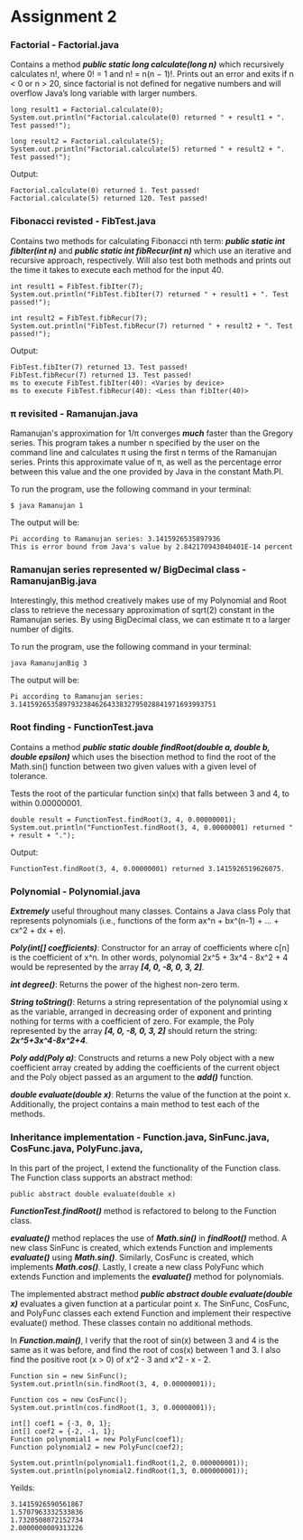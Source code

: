 # Assignment 2

### Factorial - Factorial.java
Contains a method ***public static long calculate(long n)*** which recursively calculates n!, where 0! = 1 and n! = n(n − 1)!. Prints out an error 
and exits if n < 0 or n > 20, since factorial is not defined for negative numbers and will overflow Java’s long variable with larger numbers.
```
long result1 = Factorial.calculate(0);
System.out.println("Factorial.calculate(0) returned " + result1 + ". Test passed!");

long result2 = Factorial.calculate(5);
System.out.println("Factorial.calculate(5) returned " + result2 + ". Test passed!");
```
Output:
```
Factorial.calculate(0) returned 1. Test passed!
Factorial.calculate(5) returned 120. Test passed!
```
### Fibonacci revisted - FibTest.java
Contains two methods for calculating Fibonacci nth term: ***public static int fibIter(int n)*** and 
***public static int fibRecur(int n)*** which use an iterative and recursive approach, respectively.
Will also test both methods and prints out the time it takes to execute each method for the input 40.
```
int result1 = FibTest.fibIter(7);
System.out.println("FibTest.fibIter(7) returned " + result1 + ". Test passed!");

int result2 = FibTest.fibRecur(7);
System.out.println("FibTest.fibRecur(7) returned " + result2 + ". Test passed!");
```
Output:
```
FibTest.fibIter(7) returned 13. Test passed!
FibTest.fibRecur(7) returned 13. Test passed!
ms to execute FibTest.fibIter(40): <Varies by device>
ms to execute FibTest.fibRecur(40): <Less than fibIter(40)>
```
### π revisited - Ramanujan.java
Ramanujan's approximation for 1/π converges ***much*** faster than the Gregory series. This program 
takes a number n specified by the user on the command line and 
calculates π using the first n terms of the Ramanujan series. Prints this approximate value of π, 
as well as the percentage error between this value and the one provided by Java in the constant Math.PI.

To run the program, use the following command in your terminal:
```
$ java Ramanujan 1
```
The output will be:
```
Pi according to Ramanujan series: 3.1415926535897936
This is error bound from Java's value by 2.842170943040401E-14 percent
```
### Ramanujan series represented w/ BigDecimal class - RamanujanBig.java
Interestingly, this method creatively makes use of my Polynomial and Root class to retrieve the necessary approximation of sqrt(2) constant in the
Ramanujan series. By using BigDecimal class, we can estimate π to a larger number of digits.

To run the program, use the following command in your terminal:
```
java RamanujanBig 3
```
The output will be:
```
Pi according to Ramanujan series: 3.1415926535897932384626433832795028841971693993751
```
### Root finding - FunctionTest.java
Contains a method ***public static double findRoot(double a, double b, double epsilon)*** 
which uses the bisection method to find the root of the Math.sin() function between two given values with a given level of tolerance.

Tests the root of the particular function sin(x) that falls between 3 and 4, to within 0.00000001.
```
double result = FunctionTest.findRoot(3, 4, 0.00000001);
System.out.println("FunctionTest.findRoot(3, 4, 0.00000001) returned " + result + ".");
```
Output:
```
FunctionTest.findRoot(3, 4, 0.00000001) returned 3.1415926519626075.
```
### Polynomial - Polynomial.java
***Extremely*** useful throughout many classes. 
Contains a Java class Poly that represents polynomials 
(i.e., functions of the form ax^n + bx^(n-1) + ... + cx^2 + dx + e).

***Poly(int[] coefficients)***: Constructor for an array of coefficients where c[n] is the coefficient of x^n. In other words, 
polynomial 2x^5 + 3x^4 - 8x^2 + 4 would be represented by the array ***[4, 0, -8, 0, 3, 2]***.

***int degree()***: Returns the power of the highest non-zero term.

***String toString()***: Returns a string representation of the polynomial using x as the variable, 
arranged in decreasing order of exponent and printing nothing for terms with a coefficient of zero. For example, 
the Poly represented by the array ***[4, 0, -8, 0, 3, 2]*** should return the string: ***2x^5+3x^4-8x^2+4***.

***Poly add(Poly a)***: Constructs and returns a new Poly object with a new coefficient array 
created by adding the coefficients of the current object and the Poly object passed as an argument to the ***add()*** function.

***double evaluate(double x)***: Returns the value of the function at the point x.
Additionally, the project contains a main method to test each of the methods.

### Inheritance implementation - Function.java, SinFunc.java, CosFunc.java, PolyFunc.java, 
In this part of the project, I extend the functionality of the Function class. The Function class supports an abstract method:
```
public abstract double evaluate(double x)
```
***FunctionTest.findRoot()*** method is refactored to belong to the Function class. 

***evaluate()*** method replaces the use of ***Math.sin()*** in ***findRoot()*** method. A new class SinFunc is created, which extends Function and implements ***evaluate()*** using ***Math.sin()***. 
Similarly, CosFunc is created, which implements ***Math.cos()***. Lastly, I create a new class PolyFunc which extends Function and implements the 
***evaluate()*** method for polynomials.

The implemented abstract method ***public abstract double evaluate(double x)*** evaluates a given function at a particular point x.
The SinFunc, CosFunc, and PolyFunc classes each extend Function and implement their respective evaluate() method. These classes contain no additional methods.
 
In ***Function.main()***, I verify that the root of sin(x) between 3 and 4 is the same as it was before, and find the root of cos(x) between 1 and 3. 
I also find the positive root (x > 0) of x^2 - 3 and x^2 - x - 2.
```
Function sin = new SinFunc();
System.out.println(sin.findRoot(3, 4, 0.00000001));
		
Function cos = new CosFunc();
System.out.println(cos.findRoot(1, 3, 0.00000001));
		
int[] coef1 = {-3, 0, 1};
int[] coef2 = {-2, -1, 1};
Function polynomial1 = new PolyFunc(coef1);
Function polynomial2 = new PolyFunc(coef2);
		
System.out.println(polynomial1.findRoot(1,2, 0.000000001));
System.out.println(polynomial2.findRoot(1,3, 0.000000001));
```
Yeilds:
```
3.1415926590561867
1.5707963332533836
1.7320508072152734
2.0000000009313226
```
